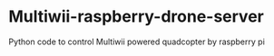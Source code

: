 # Multiwii-raspberry-drone-server
Python code to control Multiwii powered quadcopter by raspberry pi
